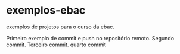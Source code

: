 # exemplos-ebac
exemplos de projetos para o curso da ebac.

Primeiro exemplo de commit e push no repositório remoto.
Segundo commit.
Terceiro commit.
quarto commit

